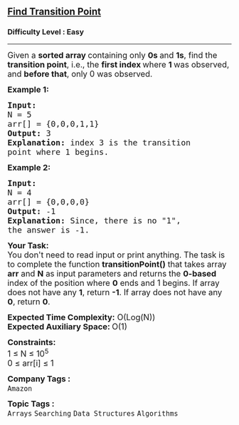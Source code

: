 <h2><a href="https://www.geeksforgeeks.org/problems/find-transition-point-1587115620/1?page=4&difficulty=Easy,Medium,Hard&sortBy=submissions">Find Transition Point</a></h2><h3>Difficulty Level : Easy</h3><hr><div class="problems_problem_content__Xm_eO"><p><span style="font-size: 18px;">Given a <strong>sorted array </strong>containing only <strong>0s </strong>and <strong>1s</strong>, find the <strong>transition point</strong>, i.e., the <strong>first index </strong>where <strong>1 </strong>was observed, and <strong>before that</strong>, only 0 was observed.</span></p>
<p><span style="font-size: 18px;"><strong>Example 1:</strong></span></p>
<pre><span style="font-size: 18px;"><strong>Input:</strong>
N = 5
arr[] = {0,0,0,1,1}
<strong>Output:</strong> 3
<strong>Explanation:</strong> index 3 is the transition 
point where 1 begins.</span></pre>
<p><span style="font-size: 18px;"><strong>Example 2:</strong></span></p>
<pre><span style="font-size: 18px;"><strong>Input:</strong>
N = 4
arr[] = {0,0,0,0}
<strong>Output:</strong> -1
<strong>Explanation:</strong> Since, there is no "1",
the answer is -1.</span></pre>
<p><span style="font-size: 18px;"><strong>Your Task:</strong><br>You don't need to read input or print anything. The task is to complete the function <strong>transitionPoint()</strong> that takes array <strong>arr</strong> and <strong>N</strong> as input parameters and returns the <strong>0-based </strong>index of the position where <strong>0</strong> ends and 1 begins. If array does not have any <strong>1</strong>, return <strong>-1</strong>. If array does not have any <strong>0</strong>, return <strong>0</strong>.</span></p>
<p><span style="font-size: 18px;"><strong>Expected Time Complexity:</strong> O(Log(N))<br><strong>Expected Auxiliary Space: </strong>O(1)</span></p>
<p><span style="font-size: 18px;"><strong>Constraints:</strong><br>1 ≤ N ≤ 10<sup>5</sup><br>0 ≤ arr[i] ≤ 1</span></p></div><p><span style=font-size:18px><strong>Company Tags : </strong><br><code>Amazon</code>&nbsp;<br><p><span style=font-size:18px><strong>Topic Tags : </strong><br><code>Arrays</code>&nbsp;<code>Searching</code>&nbsp;<code>Data Structures</code>&nbsp;<code>Algorithms</code>&nbsp;